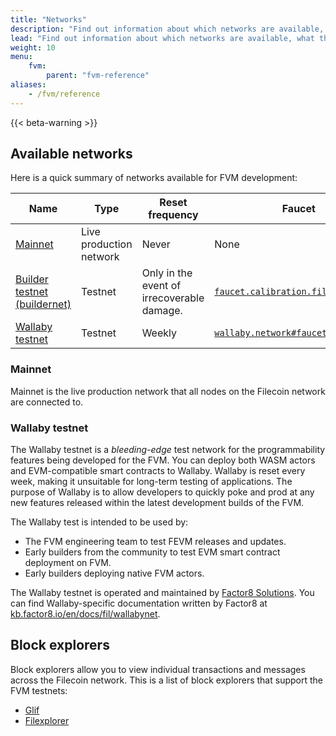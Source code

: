 ```yaml
---
title: "Networks"
description: "Find out information about which networks are available, what their scheduled uptime is, and how you can connect to each network."
lead: "Find out information about which networks are available, what their scheduled uptime is, and how you can connect to each network."
weight: 10
menu:
    fvm:
        parent: "fvm-reference"
aliases:
    - /fvm/reference
---
```


{{< beta-warning >}}

## Available networks

Here is a quick summary of networks available for FVM development:

| Name | Type | Reset frequency | Faucet |
| ---- | ---- | --------------- | ------ |
| [Mainnet](#mainnet) | Live production network | Never | None |
| [Builder testnet (buildernet)](#mainnet) | Testnet | Only in the event of irrecoverable damage. | [`faucet.calibration.fildev.network`](https://faucet.calibration.fildev.network/) |
| [Wallaby testnet](#wallaby-testnet) | Testnet | Weekly | [`wallaby.network#faucet`](https://wallaby.network/#faucet)

### Mainnet

Mainnet is the live production network that all nodes on the Filecoin network are connected to.

### Wallaby testnet

The Wallaby testnet is a _bleeding-edge_ test network for the programmability features being developed for the FVM. You can deploy both WASM actors and EVM-compatible smart contracts to Wallaby. Wallaby is reset every week, making it unsuitable for long-term testing of applications. The purpose of Wallaby is to allow developers to quickly poke and prod at any new features released within the latest development builds of the FVM.

The Wallaby test is intended to be used by:

- The FVM engineering team to test FEVM releases and updates.
- Early builders from the community to test EVM smart contract deployment on FVM.
- Early builders deploying native FVM actors.

The Wallaby testnet is operated and maintained by [Factor8 Solutions](https://github.com/Factor8Solutions). You can find Wallaby-specific documentation written by Factor8 at [kb.factor8.io/en/docs/fil/wallabynet](https://kb.factor8.io/en/docs/fil/wallabynet).

## Block explorers

Block explorers allow you to view individual transactions and messages across the Filecoin network. This is a list of block explorers that support the FVM testnets:

- [Glif](https://explorer.glif.io/actor/?network=wallaby)
- [Filexplorer](https://explorer.filmine.io/)
